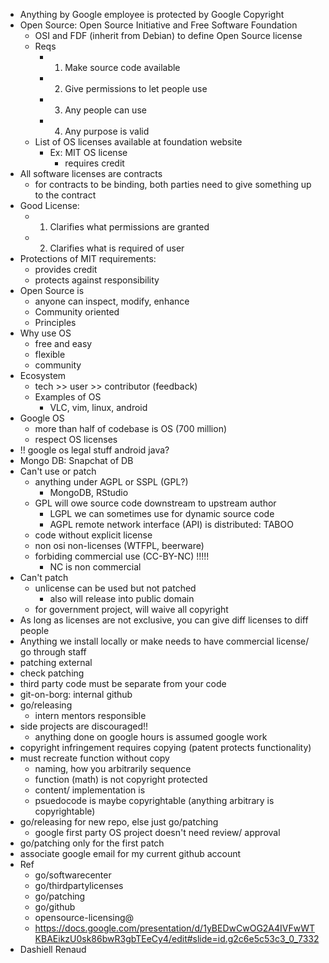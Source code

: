 - Anything by Google employee is protected by Google Copyright
- Open Source: Open Source Initiative and Free Software Foundation
    - OSI and FDF (inherit from Debian) to define Open Source license
    - Reqs
        - 1) Make source code available
        - 2) Give permissions to let people use
        - 3) Any people can use
        - 4) Any purpose is valid
    - List of OS licenses available at foundation website
        - Ex: MIT OS license
            - requires credit
- All software licenses are contracts
    - for contracts to be binding, both parties need to give something up to the contract
- Good License:
    - 1) Clarifies what permissions are granted
    - 2) Clarifies what is required of user
- Protections of MIT requirements:
    - provides credit
    - protects against responsibility
- Open Source is
    - anyone can inspect, modify, enhance
    - Community oriented
    - Principles
- Why use OS
    - free and easy
    - flexible
    - community
- Ecosystem
    - tech >> user >> contributor (feedback)
    - Examples of OS
        - VLC, vim, linux, android
- Google OS
    - more than half of codebase is OS (700 million)
    - respect OS licenses
- !! google os legal stuff android java?
- Mongo DB: Snapchat of DB
- Can't use or patch
    - anything under AGPL or SSPL (GPL?)
        - MongoDB, RStudio
    - GPL will owe source code downstream to upstream author
        - LGPL we can sometimes use for dynamic source code
        - AGPL remote network interface (API) is distributed: TABOO
    - code without explicit license 
    - non osi non-licenses (WTFPL, beerware)
    - forbiding commercial use (CC-BY-NC) !!!!!
        - NC is non commercial
- Can't patch
    - unlicense can be used but not patched
        - also will release into public domain
    - for government project, will waive all copyright
- As long as licenses are not exclusive, you can give diff licenses to diff people
- Anything we install locally or make needs to have commercial license/ go through staff
- patching external
- check patching
- third party code must be separate from your code
- git-on-borg: internal github
- go/releasing
    - intern mentors responsible
- side projects are discouraged!!
    - anything done on google hours is assumed google work
- copyright infringement requires copying (patent protects functionality)
- must recreate function without copy
    - naming, how you arbitrarily sequence
    - function (math) is not copyright protected
    - content/ implementation is 
    - psuedocode is maybe copyrightable (anything arbitrary is copyrightable)
- go/releasing for new repo, else just go/patching
    - google first party OS project doesn't need review/ approval
- go/patching only for the first patch
- associate google email for my current github account
- Ref
    - go/softwarecenter
    - go/thirdpartylicenses
    - go/patching
    - go/github
    - opensource-licensing@
    - https://docs.google.com/presentation/d/1yBEDwCwOG2A4IVFwWTKBAEikzU0sk86bwR3gbTEeCy4/edit#slide=id.g2c6e5c53c3_0_7332
- Dashiell Renaud
